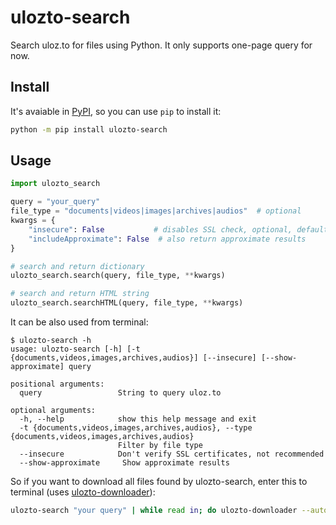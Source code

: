 # ulozto-search
Search uloz.to for files using Python. It only supports one-page query for now. 

## Install
It's avaiable in [PyPI](https://pypi.org/project/ulozto-search/), so you can use `pip` to install it:

``` sh
python -m pip install ulozto-search
```

## Usage

``` python
import ulozto_search

query = "your_query"
file_type = "documents|videos|images|archives|audios"  # optional
kwargs = {
    "insecure": False           # disables SSL check, optional, default False
    "includeApproximate": False  # also return approximate results
}

# search and return dictionary
ulozto_search.search(query, file_type, **kwargs)

# search and return HTML string
ulozto_search.searchHTML(query, file_type, **kwargs)
```

It can be also used from terminal:

```
$ ulozto-search -h
usage: ulozto-search [-h] [-t {documents,videos,images,archives,audios}] [--insecure] [--show-approximate] query

positional arguments:
  query                 String to query uloz.to

optional arguments:
  -h, --help            show this help message and exit
  -t {documents,videos,images,archives,audios}, --type {documents,videos,images,archives,audios}
                        Filter by file type
  --insecure            Don't verify SSL certificates, not recommended
  --show-approximate     Show approximate results
```

So if you want to download all files found by ulozto-search, enter this to terminal (uses [ulozto-downloader](https://github.com/setnicka/ulozto-downloader)):

``` sh
ulozto-search "your query" | while read in; do ulozto-downloader --auto-captcha $(echo "$in" | cut -d '|' -f2); done
```
